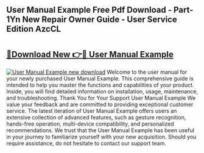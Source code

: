 ## User Manual Example Free Pdf Download - Part-1Yn New Repair Owner Guide - User Service Edition AzcCL

# <h2><a href="http://cf15977.oget.top/?id=User+Manual+Example">🔗Download New 👉🔴 User Manual Example</a></h2>

[![User Manual Example new download](https://i.imgur.com/5g1atiW.png)](http://cf15977.oget.top/?id=User+Manual+Example)
Welcome to the user manual for your newly purchased User Manual Example. This comprehensive guide is intended to help you master the functions and capabilities of your product. Inside, you will find detailed information on installation, usage, maintenance, and troubleshooting. Thank You for Your Support User Manual Example We value your feedback and are committed to providing exceptional customer service. The latest iteration of User Manual Example offers users an extensive collection of advanced features, such as gesture recognition, hands-free operation, multi-device compatibility, and personalized recommendations. We trust that the User Manual Example has been useful in your journey to familiarize yourself with your new acquisition. Should you require assistance, do not hesitate to contact our support team.
